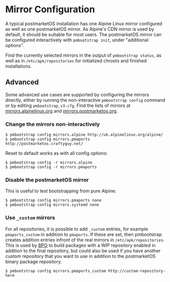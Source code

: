 # Mirror Configuration

A typical postmarketOS installation has one Alpine Linux mirror configured as well as one
postmarketOS mirror. As Alpine's CDN mirror is used by default, it should be suitable for most
users. The postmarketOS mirror can be configured interactively with `pmbootstrap init`, under
"additional options".

Find the currently selected mirrors in the output of `pmbootstrap status`, as well as in
`/etc/apk/repositories` for initialized chroots and finished installations.

## Advanced

Some advanced use cases are supported by configuring the mirrors directly, either by running the
non-interactive `pmbootstrap config` command or by editing `pmbootstrap_v3.cfg`. Find the lists of
mirrors at [mirrors.alpinelinux.org](https://mirrors.alpinelinux.org) and
[mirrors.postmarketos.org](https://mirrors.postmarketos.org).

### Change the mirrors non-interactively

```
$ pmbootstrap config mirrors.alpine http://uk.alpinelinux.org/alpine/
$ pmbootstrap config mirrors.pmaports http://postmarketos.craftyguy.net/
```

Reset to default works as with all config options:
```
$ pmbootstrap config -r mirrors.alpine
$ pmbootstrap config -r mirrors.pmaports
```

### Disable the postmarketOS mirror

This is useful to test bootstrapping from pure Alpine:

```
$ pmbootstrap config mirrors.pmaports none
$ pmbootstrap config mirrors.systemd none
```

### Use `_custom` mirrors

For all repositories, it is possible to add `_custom` entries, for example
`pmaports_custom` in addition to `pmaports`. If these are set, then pmbootstrap
creates addition entries infront of the real mirrors in
`/etc/apk/repositories`. This is used by [BPO](https://build.postmarketos.org)
to build packages with a WIP repository enabled in addition to the final
repository, but could also be used if you have another custom repository that
you want to use in addition to the postmarketOS binary package repository.

```
$ pmbootstrap config mirrors.pmaports_custom http://custom-repository-here
```
